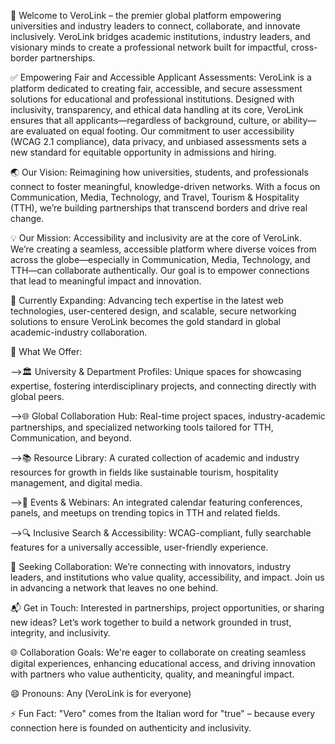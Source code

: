 👋 Welcome to VeroLink – the premier global platform empowering universities and industry leaders to connect, collaborate, and innovate inclusively. VeroLink bridges academic institutions, industry leaders, and visionary minds to create a professional network built for impactful, cross-border partnerships.

✅ Empowering Fair and Accessible Applicant Assessments: VeroLink is a platform dedicated to creating fair, accessible, and secure assessment solutions for educational and professional institutions. Designed with inclusivity, transparency, and ethical data handling at its core, VeroLink ensures that all applicants—regardless of background, culture, or ability—are evaluated on equal footing. Our commitment to user accessibility (WCAG 2.1 compliance), data privacy, and unbiased assessments sets a new standard for equitable opportunity in admissions and hiring.

🌏 Our Vision: Reimagining how universities, students, and professionals connect to foster meaningful, knowledge-driven networks. With a focus on Communication, Media, Technology, and Travel, Tourism & Hospitality (TTH), we’re building partnerships that transcend borders and drive real change.


💡 Our Mission: Accessibility and inclusivity are at the core of VeroLink. We’re creating a seamless, accessible platform where diverse voices from across the globe—especially in Communication, Media, Technology, and TTH—can collaborate authentically. Our goal is to empower connections that lead to meaningful impact and innovation.



🌱 Currently Expanding: Advancing tech expertise in the latest web technologies, user-centered design, and scalable, secure networking solutions to ensure VeroLink becomes the gold standard in global academic-industry collaboration.




🚀 What We Offer:

-->🏛️ University & Department Profiles: Unique spaces for showcasing expertise, fostering interdisciplinary projects, and connecting directly with global peers.

-->🌐 Global Collaboration Hub: Real-time project spaces, industry-academic partnerships, and specialized networking tools tailored for TTH, Communication, and beyond.

-->📚 Resource Library: A curated collection of academic and industry resources for growth in fields like sustainable tourism, hospitality management, and digital media.

-->📅 Events & Webinars: An integrated calendar featuring conferences, panels, and meetups on trending topics in TTH and related fields.

-->🔍 Inclusive Search & Accessibility: WCAG-compliant, fully searchable features for a universally accessible, user-friendly experience.




🤝 Seeking Collaboration: We’re connecting with innovators, industry leaders, and institutions who value quality, accessibility, and impact. Join us in advancing a network that leaves no one behind.


📬 Get in Touch: Interested in partnerships, project opportunities, or sharing new ideas? Let’s work together to build a network grounded in trust, integrity, and inclusivity.


🌐 Collaboration Goals: We're eager to collaborate on creating seamless digital experiences, enhancing educational access, and driving innovation with partners who value authenticity, quality, and meaningful impact.


😄 Pronouns: Any (VeroLink is for everyone)


⚡ Fun Fact: "Vero" comes from the Italian word for "true" – because every connection here is founded on authenticity and inclusivity.
